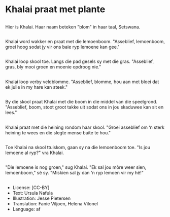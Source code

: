 # Khalai praat met plante

##
Hier is Khalai. Haar naam beteken "blom" in haar taal, Setswana.

##
Khalai word wakker en praat met die lemoenboom. "Asseblief, lemoenboom, groei hoog sodat jy vir ons baie ryp lemoene kan gee."

##
Khalai loop skool toe. Langs die pad gesels sy met die gras. "Asseblief, gras, bly mooi groen en moenie opdroog nie."

##
Khalai loop verby veldblomme. "Asseblief, blomme, hou aan met bloei dat ek julle in my hare kan steek."

##
By die skool praat Khalai met die boom in die middel van die speelgrond. "Asseblief, boom, stoot groot takke uit sodat ons in jou skaduwee kan sit en lees."

##
Khalai praat met die heining rondom haar skool. "Groei asseblief om ‘n sterk heining te wees en die slegte mense buite te hou."

##
Toe Khalai na skool ttuiskom, gaan sy na die lemoenboom toe. "Is jou lemoene al ryp?" vra Khalai.

##
"Die lemoene is nog groen," sug Khalai. "Ek sal jou môre weer sien, lemoenboom," sê sy. "Miskien sal jy dan 'n ryp lemoen vir my hê!"

##
* License: [CC-BY]
* Text: Ursula Nafula
* Illustration: Jesse Pietersen
* Translation: Fanie Viljoen, Helena Vilonel
* Language: af
